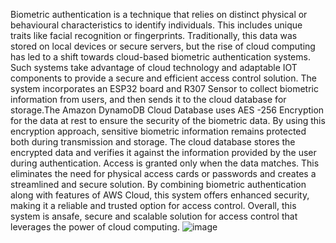 Biometric authentication is a technique that relies on distinct physical or behavioural characteristics to identify individuals. This includes unique traits like facial recognition  or fingerprints. Traditionally, this data was stored on local devices or secure servers, but the rise of cloud computing has led to a shift towards cloud-based biometric authentication systems. Such systems take advantage of cloud technology and adaptable IOT components to provide a secure and efficient access control solution. The system incorporates an ESP32 board and R307 Sensor to collect biometric information from users, and then sends it to the cloud database for storage.The Amazon DynamoDB Cloud Database uses AES -256 Encryption for the data at rest to ensure the security of the biometric data. By using this encryption approach, sensitive biometric information remains protected both during transmission and storage. The cloud database stores the encrypted data and verifies it against the information provided by the user during authentication. Access is granted only when the data matches. This eliminates the need for physical access cards or passwords and creates a streamlined and secure solution. By combining biometric authentication along with features of AWS Cloud, this system offers enhanced security, making it a reliable and trusted option for access control. Overall, this system is ansafe, secure and scalable solution for access control that leverages the power of cloud computing.
![image](https://github.com/dharshn03/Biometric-Authentication-over-the-Cloud-using-Internet-of-Things-IoT-/assets/140897042/f4ce3311-9677-4a8a-8d0c-b7d4a0777982)
